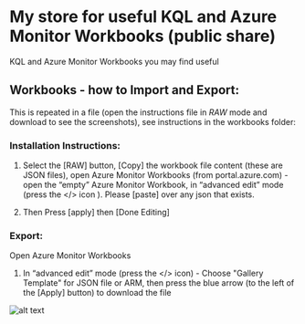 # My store for useful KQL and Azure Monitor Workbooks (public share)

KQL and Azure Monitor Workbooks you may find useful 


## Workbooks - how to Import and Export:

This is repeated in a file (open the instructions file in *RAW* mode and download to see the screenshots), see instructions in the workbooks folder:

### Installation Instructions:
 
1. Select the [RAW] button, [Copy] the workbook file content (these are JSON files),  open Azure Monitor Workbooks (from portal.azure.com) - open the “empty” Azure Monitor Workbook, in “advanced edit” mode (press the </> icon ).  Please [paste] over any json that exists.   

2. Then Press [apply] then [Done Editing]

### Export:

Open Azure Monitor Workbooks

1. In “advanced edit” mode (press the </> icon) - Choose "Gallery Template" for JSON file or ARM, then press the blue arrow (to the left of the [Apply] button) to download the file

![alt text](https://raw.githubusercontent.com/Yaniv-Shasha/Sentinel/blob/master/Workbook/PaaS%20Diagnostic/pics/1.png
)<br><br>

